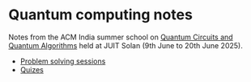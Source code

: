 # Quantum computing notes

Notes from the ACM India summer school on
[Quantum Circuits and Quantum Algorithms](https://acm-qc-summer-school.gitlab.io/)
held at JUIT Solan (9th June to 20th June 2025).

 - [Problem solving sessions](pss/)
 - [Quizes](quiz/)
